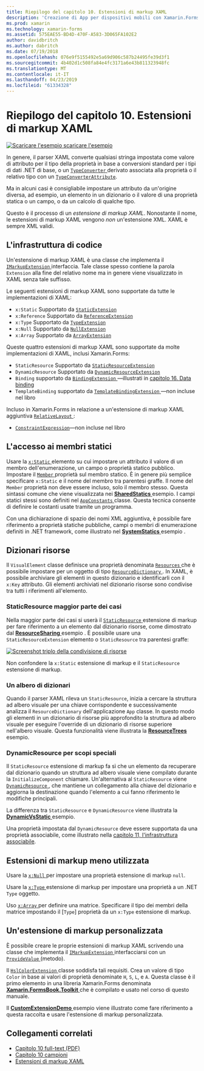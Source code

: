 ```yaml
---
title: Riepilogo del capitolo 10. Estensioni di markup XAML
description: 'Creazione di App per dispositivi mobili con Xamarin.Forms: Riepilogo del capitolo 10. Estensioni di markup XAML'
ms.prod: xamarin
ms.technology: xamarin-forms
ms.assetid: 575EAE55-BD4D-470F-A583-3D065FA102E2
author: davidbritch
ms.author: dabritch
ms.date: 07/19/2018
ms.openlocfilehash: 076e9f5155492e5a69d906c587b24495fe39d3f1
ms.sourcegitcommit: 4b402d1c508fa84e4fc3171a6e43b811323948fc
ms.translationtype: MT
ms.contentlocale: it-IT
ms.lasthandoff: 04/23/2019
ms.locfileid: "61334328"
---
```

# <a name="summary-of-chapter-10-xaml-markup-extensions"></a>Riepilogo del capitolo 10. Estensioni di markup XAML

[![Scaricare l'esempio](~/media/shared/download.png) scaricare l'esempio](https://github.com/xamarin/xamarin-forms-book-samples/tree/master/Chapter10)

In genere, il parser XAML converte qualsiasi stringa impostata come valore di attributo per il tipo della proprietà in base a conversioni standard per i tipi di dati .NET di base, o un [ `TypeConverter` ](xref:Xamarin.Forms.TypeConverter) derivato associata alla proprietà o il relativo tipo con un [`TypeConverterAttribute`](xref:Xamarin.Forms.TypeConverterAttribute).

Ma in alcuni casi è consigliabile impostare un attributo da un'origine diversa, ad esempio, un elemento in un dizionario o il valore di una proprietà statica o un campo, o da un calcolo di qualche tipo.

Questo è il processo di un *estensione di markup XAML*. Nonostante il nome, le estensioni di markup XAML vengono *non* un'estensione XML. XAML è sempre XML validi.

## <a name="the-code-infrastructure"></a>L'infrastruttura di codice

Un'estensione di markup XAML è una classe che implementa il [ `IMarkupExtension` ](xref:Xamarin.Forms.Xaml.IMarkupExtension) interfaccia. Tale classe spesso contiene la parola `Extension` alla fine del relativo nome ma in genere viene visualizzato in XAML senza tale suffisso.

Le seguenti estensioni di markup XAML sono supportate da tutte le implementazioni di XAML:

- `x:Static` Supportato da [`StaticExtension`](xref:Xamarin.Forms.Xaml.StaticExtension)
- `x:Reference` Supportato da [`ReferenceExtension`](xref:Xamarin.Forms.Xaml.ReferenceExtension)
- `x:Type` Supportato da [`TypeExtension`](xref:Xamarin.Forms.Xaml.TypeExtension)
- `x:Null` Supportato da [`NullExtension`](xref:Xamarin.Forms.Xaml.NullExtension)
- `x:Array` Supportato da [`ArrayExtension`](xref:Xamarin.Forms.Xaml.ArrayExtension)

Queste quattro estensioni di markup XAML sono supportate da molte implementazioni di XAML, inclusi Xamarin.Forms:

- `StaticResource` Supportato da [`StaticResourceExtension`](xref:Xamarin.Forms.Xaml.StaticResourceExtension)
- `DynamicResource` Supportato da [`DynamicResourceExtension`](xref:Xamarin.Forms.Xaml.DynamicResourceExtension)
- `Binding` supportato da [ `BindingExtension` ](xref:Xamarin.Forms.Xaml.BindingExtension) &mdash;illustrati in [capitolo 16. Data binding](chapter16.md)
- `TemplateBinding` supportato da [ `TemplateBindingExtension` ](xref:Xamarin.Forms.Xaml.TemplateBindingExtension) &mdash;non incluse nel libro

Incluso in Xamarin.Forms in relazione a un'estensione di markup XAML aggiuntiva [ `RelativeLayout` ](xref:Xamarin.Forms.RelativeLayout):

- [`ConstraintExpression`](xref:Xamarin.Forms.ConstraintExpression)&mdash;non incluse nel libro

## <a name="accessing-static-members"></a>L'accesso ai membri statici

Usare la [ `x:Static` ](xref:Xamarin.Forms.Xaml.StaticExtension) elemento su cui impostare un attributo il valore di un membro dell'enumerazione, un campo o proprietà statico pubblico. Impostare il [ `Member` ](xref:Xamarin.Forms.Xaml.StaticExtension.Member) proprietà sul membro statico. È in genere più semplice specificare `x:Static` e il nome del membro tra parentesi graffe. Il nome del `Member` proprietà non deve essere incluso, solo il membro stesso. Questa sintassi comune che viene visualizzata nei [ **SharedStatics** ](https://github.com/xamarin/xamarin-forms-book-samples/tree/master/Chapter10/SharedStatics) esempio. I campi statici stessi sono definiti nel [ `AppConstants` ](https://github.com/xamarin/xamarin-forms-book-samples/blob/master/Chapter10/SharedStatics/SharedStatics/SharedStatics/AppConstants.cs) classe. Questa tecnica consente di definire le costanti usate tramite un programma.

Con una dichiarazione di spazio dei nomi XML aggiuntiva, è possibile fare riferimento a proprietà statiche pubbliche, campi o membri di enumerazione definiti in .NET framework, come illustrato nel [ **SystemStatics** ](https://github.com/xamarin/xamarin-forms-book-samples/tree/master/Chapter10/SystemStatics) esempio .

## <a name="resource-dictionaries"></a>Dizionari risorse

Il `VisualElement` classe definisce una proprietà denominata [ `Resources` ](xref:Xamarin.Forms.VisualElement.Resources) che è possibile impostare per un oggetto di tipo [ `ResourceDictionary` ](xref:Xamarin.Forms.ResourceDictionary). In XAML, è possibile archiviare gli elementi in questo dizionario e identificarli con il `x:Key` attributo. Gli elementi archiviati nel dizionario risorse sono condivise tra tutti i riferimenti all'elemento.

### <a name="staticresource-for-most-purposes"></a>StaticResource maggior parte dei casi

Nella maggior parte dei casi si userà il [ `StaticResource` ](xref:Xamarin.Forms.Xaml.StaticResourceExtension) estensione di markup per fare riferimento a un elemento dal dizionario risorse, come dimostrato dal [ **ResourceSharing** ](https://github.com/xamarin/xamarin-forms-book-samples/tree/master/Chapter10/ResourceSharing) esempio . È possibile usare una `StaticResourceExtension` elemento o `StaticResource` tra parentesi graffe:

[![Screenshot triplo della condivisione di risorse](images/ch10fg03-small.png "Resource Sharing, condivisione")](images/ch10fg03-large.png#lightbox "la condivisione delle risorse")

Non confondere la `x:Static` estensione di markup e il `StaticResource` estensione di markup.

### <a name="a-tree-of-dictionaries"></a>Un albero di dizionari

Quando il parser XAML rileva un `StaticResource`, inizia a cercare la struttura ad albero visuale per una chiave corrispondente e successivamente analizza il `ResourceDictionary` dell'applicazione `App` classe. In questo modo gli elementi in un dizionario di risorse più approfondito la struttura ad albero visuale per eseguire l'override di un dizionario di risorse superiore nell'albero visuale. Questa funzionalità viene illustrata la [ **ResourceTrees** ](https://github.com/xamarin/xamarin-forms-book-samples/tree/master/Chapter10/ResourceTrees) esempio.

### <a name="dynamicresource-for-special-purposes"></a>DynamicResource per scopi speciali

Il `StaticResource` estensione di markup fa sì che un elemento da recuperare dal dizionario quando un struttura ad albero visuale viene compilato durante la `InitializeComponent` chiamare. Un'alternativa al `StaticResource` viene [ `DynamicResource` ](xref:Xamarin.Forms.Xaml.DynamicResourceExtension), che mantiene un collegamento alla chiave del dizionario e aggiorna la destinazione quando l'elemento a cui fanno riferimento le modifiche principali.

La differenza tra `StaticResource` e `DynamicResource` viene illustrata la [ **DynamicVsStatic** ](https://github.com/xamarin/xamarin-forms-book-samples/tree/master/Chapter10/DynamicVsStatic) esempio.

Una proprietà impostata dal `DynamicResource` deve essere supportata da una proprietà associabile, come illustrato nella [capitolo 11, l'infrastruttura associabile](chapter11.md).

## <a name="lesser-used-markup-extensions"></a>Estensioni di markup meno utilizzata

Usare la [ `x:Null` ](xref:Xamarin.Forms.Xaml.NullExtension) per impostare una proprietà estensione di markup `null`.

Usare la [ `x:Type` ](xref:Xamarin.Forms.Xaml.TypeExtension) estensione di markup per impostare una proprietà a un .NET `Type` oggetto.

Uso [ `x:Array` ](xref:Xamarin.Forms.Xaml.ArrayExtension) per definire una matrice. Specificare il tipo dei membri della matrice impostando il [`Type`] proprietà da un `x:Type` estensione di markup.

## <a name="a-custom-markup-extension"></a>Un'estensione di markup personalizzata

È possibile creare le proprie estensioni di markup XAML scrivendo una classe che implementa il [ `IMarkupExtension` ](xref:Xamarin.Forms.Xaml.IMarkupExtension) interfacciarsi con un [ `ProvideValue` ](xref:Xamarin.Forms.Xaml.IMarkupExtension.ProvideValue(System.IServiceProvider)) (metodo).

Il [ `HslColorExtension` ](https://github.com/xamarin/xamarin-forms-book-samples/blob/master/Libraries/Xamarin.FormsBook.Toolkit/Xamarin.FormsBook.Toolkit/HslColorExtension.cs) classe soddisfa tali requisiti. Crea un valore di tipo `Color` in base ai valori di proprietà denominate `H`, `S`, `L`, e `A`. Questa classe è il primo elemento in una libreria Xamarin.Forms denominata [ **Xamarin.FormsBook.Toolkit** ](https://github.com/xamarin/xamarin-forms-book-samples/tree/master/Libraries/Xamarin.FormsBook.Toolkit) che è compilato e usato nel corso di questo manuale.

Il [ **CustomExtensionDemo** ](https://github.com/xamarin/xamarin-forms-book-samples/tree/master/Chapter10/CustomExtensionDemo) esempio viene illustrato come fare riferimento a questa raccolta e usare l'estensione di markup personalizzata.

## <a name="related-links"></a>Collegamenti correlati

- [Capitolo 10 full-text (PDF)](https://download.xamarin.com/developer/xamarin-forms-book/XamarinFormsBook-Ch10-Apr2016.pdf)
- [Capitolo 10 campioni](https://github.com/xamarin/xamarin-forms-book-samples/tree/master/Chapter10)
- [Estensioni di markup XAML](~/xamarin-forms/xaml/markup-extensions/index.md)
